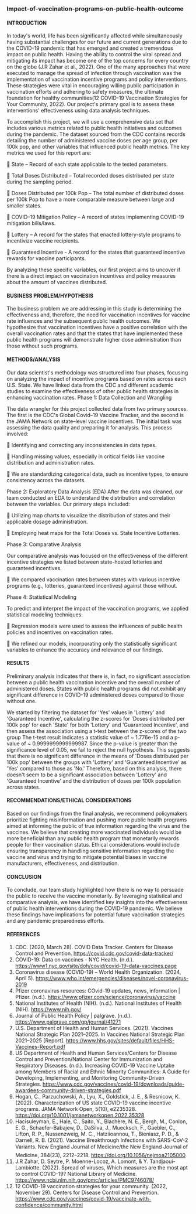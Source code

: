 ### Impact-of-vaccination-programs-on-public-health-outcome

#### INTRODUCTION

In today's world, life has been significantly affected while simultaneously having substantial challenges for our future and current generations due to the COVID-19 pandemic that has emerged and created a tremendous impact on public health. Having the ability to control the viral spread and mitigating its impact has become one of the top concerns for every country on the globe (J.R Zahar et al., 2022). One of the many approaches that were executed to manage the spread of infection through vaccination was the implementation of vaccination incentive programs and policy interventions. These strategies were vital in encouraging willing public participation in vaccination efforts and adhering to safety measures, the ultimate foundation for healthy communities(12 COVID-19 Vaccination Strategies for Your Community, 2022). Our project's primary goal is to assess these interventions' effectiveness using data analysis techniques. 

To accomplish this project, we will use a comprehensive data set that includes various metrics related to public health initiatives and outcomes during the pandemic. The dataset sourced from the CDC contains records detailing the number of administered vaccine doses per age group, per 100k pop, and other variables that influenced public health metrics. The key metrics we used for this report are: 

	State – Record of each state applicable to the tested parameters.

	Total Doses Distributed – Total recorded doses distributed per state during the sampling period.

	Doses Distributed per 100k Pop – The total number of distributed doses per 100k Pop to have a more comparable measure between large and smaller states.

	COVID–19 Mitigation Policy – A record of states implementing COVID-19 mitigation bills/laws. 

	Lottery – A record for the states that enacted lottery-style programs to incentivize vaccine recipients. 

	Guaranteed Incentive -  A record for the states that guaranteed incentive rewards for vaccine participants. 

By analyzing these specific variables, our first project aims to uncover if there is a direct impact on vaccination incentives and policy measures about the amount of vaccines distributed. 

#### BUSINESS PROBLEM/HYPOTHESIS

The business problem we are addressing in this study is determining the effectiveness and, therefore, the need for vaccination incentives for vaccine rate influences and the subsequent public health outcomes. We hypothesize that vaccination incentives have a positive correlation with the overall vaccination rates and that the states that have implemented these public health programs will demonstrate higher dose administration than those without such programs. 


#### METHODS/ANALYSIS

Our data scientist's methodology was structured into four phases, focusing on analyzing the impact of incentive programs based on rates across each U.S. State. We have linked data from the CDC and different academic studies to examine the effectiveness of other public health strategies in enhancing vaccination rates. 
Phase 1: Data Collection and Wrangling 

The data wrangler for this project collected data from two primary sources. The first is the CDC's Global Covid–19 Vaccine Tracker, and the second is the JAMA Network on state–level vaccine incentives. The initial task was assessing the data quality and preparing it for analysis. This process involved: 

	Identifying and correcting any inconsistencies in data types.

	Handling missing values, especially in critical fields like vaccine distribution and administration rates.

	We are standardizing categorical data, such as incentive types, to ensure consistency across the datasets.


Phase 2: Exploratory Data Analysis (EDA)
After the data was cleaned, our team conducted an EDA to understand the distribution and correlation between the variables. Our primary steps included: 

	Utilizing map charts to visualize the distribution of states and their applicable dosage administration. 

	Employing heat maps for the Total Doses vs. State Incentive Lotteries. 

Phase 3: Comparative Analysis

Our comparative analysis was focused on the effectiveness of the different incentive strategies we listed between state-hosted lotteries and guaranteed incentives. 

	We compared vaccination rates between states with various incentive programs (e.g., lotteries, guaranteed incentives) against those without.

Phase 4: Statistical Modeling

To predict and interpret the impact of the vaccination programs, we applied statistical modeling techniques: 

	Regression models were used to assess the influences of public health policies and incentives on vaccination rates. 

	We refined our models, incorporating only the statistically significant variables to enhance the accuracy and relevance of our findings. 

#### RESULTS

Preliminary analysis indicates that there is, in fact, no significant association between a public health vaccination incentive and the overall number of administered doses. States with public health programs did not exhibit any significant difference in COVID-19 administered doses compared to those without one. 

We started by filtering the dataset for 'Yes' values in 'Lottery' and 'Guaranteed Incentive', calculating the z-scores for 'Doses distributed per 100k pop' for each 'State' for both 'Lottery' and 'Guaranteed Incentive', and then assess the association using a t-test between the z-scores of the two group
The t-test result indicates a statistic value of ~ 1.776e-15 and a p-value of ~ 0.9999999999999987.
Since the p-value is greater than the significance level of 0.05, we fail to reject the null hypothesis. This suggests that there is no significant difference in the means of 'Doses distributed per 100k pop' between the groups with 'Lottery' and 'Guaranteed Incentive' as 'Yes' compared to those as 'No.'
Therefore, based on this analysis, there doesn't seem to be a significant association between 'Lottery' and 'Guaranteed Incentive' and the distribution of doses per 100k population across states.

#### RECOMMENDATIONS/ETHICAL CONSIDERATIONS

 Based on our findings from the final analysis, we recommend policymakers prioritize fighting misinformation and pushing more public health programs aimed at informing the public of true information regarding the virus and the vaccines. We believe that creating more vaccinated individuals would be more beneficial than any public health program that monetarily rewards people for their vaccination status. Ethical considerations would include ensuring transparency in handling sensitive information regarding the vaccine and virus and trying to mitigate potential biases in vaccine manufacturers, effectiveness, and distribution. 

#### CONCLUSION

To conclude, our team study highlighted how there is no way to persuade the public to receive the vaccine monetarily. By leveraging statistical and comparative analysis, we have identified key insights into the effectiveness of public health interventions during the COVID-19 pandemic. We believe these findings have implications for potential future vaccination strategies and any pandemic preparedness efforts. 

#### REFERENCES

1.	CDC. (2020, March 28). COVID Data Tracker. Centers for Disease Control and Prevention. https://covid.cdc.gov/covid-data-tracker/
2.	COVID-19: Data on vaccines - NYC Health. (n.d.). https://www1.nyc.gov/site/doh/covid/covid-19-data-vaccines.page
3.	Coronavirus disease (COVID-19) – World Health Organization. (2024, April 5). https://www.who.int/emergencies/diseases/novel-coronavirus-2019
4.	Pfizer coronavirus resources: COvid-19 updates, news, information | Pfizer. (n.d.). https://www.pfizer.com/science/coronavirus/vaccine
5.	National Institutes of Health (NIH). (n.d.). National Institutes of Health (NIH). https://www.nih.gov/
6.	 Journal of Public Health Policy | palgrave. (n.d.). https://www.palgrave.com/gp/journal/41271
7.	U.S. Department of Health and Human Services. (2021). Vaccines National Strategic Plan 2021–2025. In Vaccines National Strategic Plan 2021–2025 [Report]. https://www.hhs.gov/sites/default/files/HHS-Vaccines-Report.pdf
8.	US Department of Health and Human Services/Centers for Disease Control and Prevention/National Center for Immunization and Respiratory Diseases. (n.d.). Increasing COVID-19 Vaccine Uptake among Members of Racial and Ethnic Minority Communities: A Guide for Developing, Implementing, and Monitoring Community-Driven Strategies. https://www.cdc.gov/vaccines/covid-19/downloads/guide-awardees-community-driven-strategies.pdf
9.	Hogan, C., Parzuchowski, A., Lyu, X., Goldstick, J. E., & Resnicow, K. (2022). Characterization of US state COVID-19 vaccine incentive programs. JAMA Network Open, 5(10), e2235328. https://doi.org/10.1001/jamanetworkopen.2022.35328
10.	Hacisuleyman, E., Hale, C., Saito, Y., Blachère, N. E., Bergh, M., Conlon, E. G., Schaefer-Babajew, D., DaSilva, J., Muecksch, F., Gaebler, C., Lifton, R. P., Nussenzweig, M. C., Hatziioannou, T., Bieniasz, P. D., & Darnell, R. B. (2021). Vaccine Breakthrough Infections with SARS-CoV-2 Variants. New England Journal of Medicine/the New England Journal of Medicine, 384(23), 2212–2218. https://doi.org/10.1056/nejmoa2105000
11.	J.R Zahar, D. Seytre, P. Moenne-Locoz, A. Lomont, & Y. Tandjaoui-Lambiotte. (2022). Spread of viruses, Which measures are the most apt to control COVID-19? National Library of Medicine. https://www.ncbi.nlm.nih.gov/pmc/articles/PMC9746078/
12.	12 COVID-19 vaccination strategies for your community. (2022, November 29). Centers for Disease Control and Prevention. https://www.cdc.gov/vaccines/covid-19/vaccinate-with-confidence/community.html







